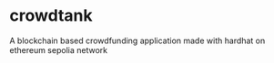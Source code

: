 # crowdtank

A blockchain based crowdfunding application made with hardhat on ethereum sepolia network
